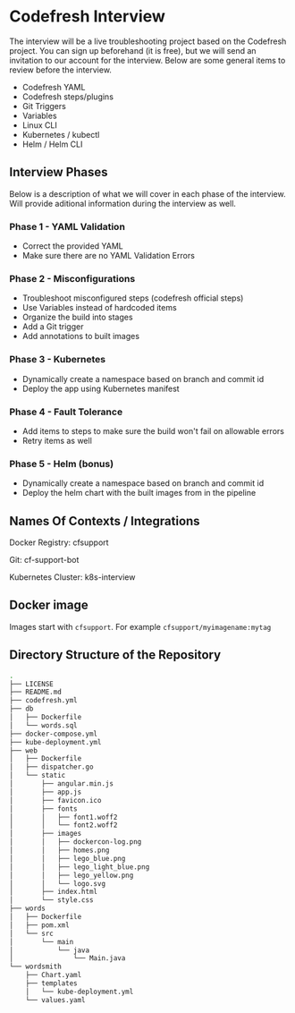 # Codefresh Interview

The interview will be a live troubleshooting project based on the Codefresh project.  You can sign up beforehand (it is free), but we will send an invitation to our account for the interview. Below are some general items to review before the interview.

- Codefresh YAML
- Codefresh steps/plugins
- Git Triggers
- Variables
- Linux CLI
- Kubernetes / kubectl
- Helm / Helm CLI

## Interview Phases

Below is a description of what we will cover in each phase of the interview. Will provide aditional information during the interview as well.

### Phase 1 - YAML Validation

- Correct the provided YAML
- Make sure there are no YAML Validation Errors

### Phase 2 - Misconfigurations

- Troubleshoot misconfigured steps (codefresh official steps)
- Use Variables instead of hardcoded items
- Organize the build into stages
- Add a Git trigger
- Add annotations to built images

### Phase 3 - Kubernetes

- Dynamically create a namespace based on branch and commit id
- Deploy the app using Kubernetes manifest

### Phase 4 - Fault Tolerance

- Add items to steps to make sure the build won't fail on allowable errors
- Retry items as well

### Phase 5 - Helm (bonus)

- Dynamically create a namespace based on branch and commit id
- Deploy the helm chart with the built images from in the pipeline

## Names Of Contexts / Integrations

Docker Registry: cfsupport

Git: cf-support-bot

Kubernetes Cluster: k8s-interview

## Docker image

Images start with `cfsupport`. For example `cfsupport/myimagename:mytag`

## Directory Structure of the Repository

```bash
.
├── LICENSE
├── README.md
├── codefresh.yml
├── db
│   ├── Dockerfile
│   └── words.sql
├── docker-compose.yml
├── kube-deployment.yml
├── web
│   ├── Dockerfile
│   ├── dispatcher.go
│   └── static
│       ├── angular.min.js
│       ├── app.js
│       ├── favicon.ico
│       ├── fonts
│       │   ├── font1.woff2
│       │   └── font2.woff2
│       ├── images
│       │   ├── dockercon-log.png
│       │   ├── homes.png
│       │   ├── lego_blue.png
│       │   ├── lego_light_blue.png
│       │   ├── lego_yellow.png
│       │   └── logo.svg
│       ├── index.html
│       └── style.css
├── words
│   ├── Dockerfile
│   ├── pom.xml
│   └── src
│       └── main
│           └── java
│               └── Main.java
└── wordsmith
    ├── Chart.yaml
    ├── templates
    │   └── kube-deployment.yml
    └── values.yaml
```
